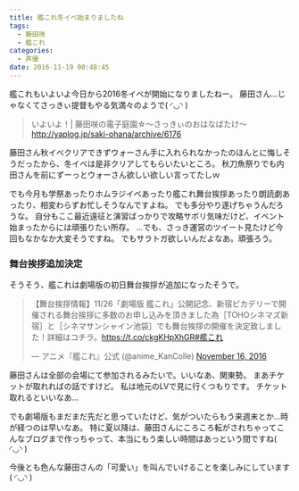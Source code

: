 ```yaml
---
title: 艦これ冬イベ始まりましたね
tags:
  - 藤田咲
  - 艦これ
categories:
  - 声優
date: 2016-11-19 00:48:45
---
```


艦これもいよいよ今日から2016冬イベが開始になりましたねー。
藤田さん…じゃなくてさっきぃ提督もやる気満々のようで( ◜◡◝ )
<!-- more -->
> いよいよ！| 藤田咲の電子庭園☆～さっきぃのおはなばたけ～
> http://yaplog.jp/saki-ohana/archive/6176

藤田さん秋イベクリアできずウォーさん手に入れられなかったのほんとに悔しそうだったから、冬イベは是非クリアしてもらいたいところ。
秋刀魚祭りでも内田さんを前にずーっとウォーさん欲しい欲しい言ってたしｗ

でも今月も学祭あったりホムラジイベあったり艦これ舞台挨拶あったり朗読劇あったり、相変わらずお忙しそうなんですよね。
でも多分やり遂げちゃうんだろうな。
自分もここ最近遠征と演習ばっかりで攻略サボリ気味だけど、イベント始まったからには頑張りたい所存。
…でも、さっき運営のツイート見たけど今回もなかなか大変そうですね。
でもサラトガ欲しいんだよなあ。頑張ろう。

### 舞台挨拶追加決定

そうそう、艦これは劇場版の初日舞台挨拶が追加になったそうで。

<blockquote class="twitter-tweet" data-partner="tweetdeck"><p lang="ja" dir="ltr">【舞台挨拶情報】11/26「劇場版 艦これ」公開記念、新宿ピカデリーで開催される舞台挨拶に多数のお申し込みを頂きました為［TOHOシネマズ新宿］と［シネマサンシャイン池袋］でも舞台挨拶の開催を決定致しました！詳細はコチラ。<a href="https://t.co/ckgKHpXhGR">https://t.co/ckgKHpXhGR</a><a href="https://twitter.com/hashtag/%E8%89%A6%E3%81%93%E3%82%8C?src=hash">#艦これ</a></p>&mdash; アニメ『艦これ』公式 (@anime_KanColle) <a href="https://twitter.com/anime_KanColle/status/798687193577291776">November 16, 2016</a></blockquote>

藤田さんは全部の会場にて参加されるみたいで。いいなあ、関東勢。
まあチケットが取れればの話ですけど。
私は地元のLVで見に行くつもりです。
チケット取れるといいなあ…

でも劇場版もまだまだ先だと思っていたけど、気がついたらもう来週末とか…時が経つのは早いなあ。
特に夏以降は、藤田さんにころころ転がされちゃってこんなブログまで作っちゃって、本当にもう楽しい時間はあっという間ですね( ◜◡◝ )

今後とも色んな藤田さんの「可愛い」を叫んでいけることを楽しみにしています( ◜◡◝ )
